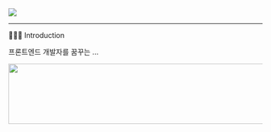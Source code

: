 <img src="https://capsule-render.vercel.app/api?type=venom&color=0:FFAE79,100:FFDB83&height=300&section=header&text=👩🏻‍🌾ONZ👩🏻‍🌾&fontSize=50" />

----------------
👩🏻‍🌾 Introduction

프론트엔드 개발자를 꿈꾸는 ...





<a href="https://github.com/devxb/gitanimals">
  <img src="https://render.gitanimals.org/lines/{ongzzzz}?pet-id=1" width="1000" height="120"/>
</a>




